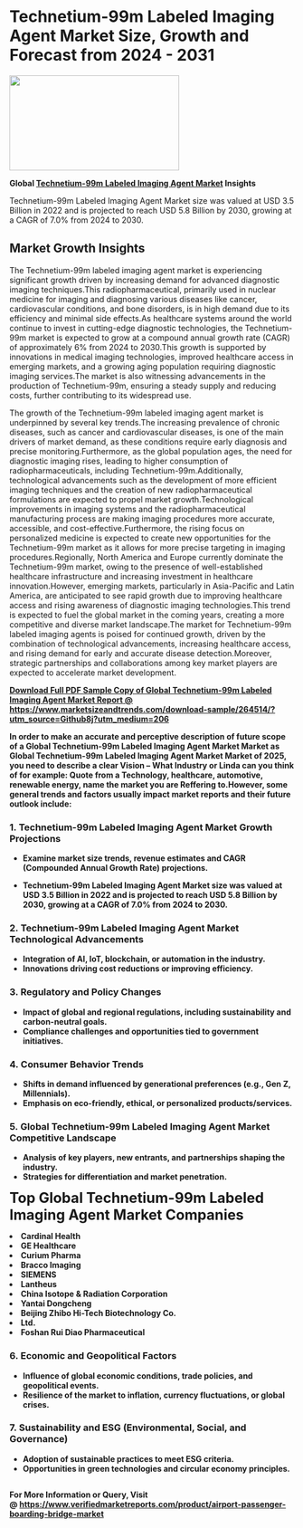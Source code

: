 <H1>Technetium-99m Labeled Imaging Agent Market Size, Growth and Forecast from 2024 - 2031</H1><img class="aligncenter size-medium wp-image-584254" src="https://thirdeyenews.in/wp-content/uploads/2024/09/Global-Market-Research-300x168.jpeg" alt="" width="300" height="168" /><p><strong>Global&nbsp;<a href="https://www.marketsizeandtrends.com/download-sample/264514/?utm_source=Github8j?utm_medium=206">Technetium-99m Labeled Imaging Agent Market</a> Insights</strong></p><p>Technetium-99m Labeled Imaging Agent Market size was valued at USD 3.5 Billion in 2022 and is projected to reach USD 5.8 Billion by 2030, growing at a CAGR of 7.0% from 2024 to 2030.</p><p><h2>Market Growth Insights</h2> <p>The Technetium-99m labeled imaging agent market is experiencing significant growth driven by increasing demand for advanced diagnostic imaging techniques.This radiopharmaceutical, primarily used in nuclear medicine for imaging and diagnosing various diseases like cancer, cardiovascular conditions, and bone disorders, is in high demand due to its efficiency and minimal side effects.As healthcare systems around the world continue to invest in cutting-edge diagnostic technologies, the Technetium-99m market is expected to grow at a compound annual growth rate (CAGR) of approximately 6% from 2024 to 2030.This growth is supported by innovations in medical imaging technologies, improved healthcare access in emerging markets, and a growing aging population requiring diagnostic imaging services.The market is also witnessing advancements in the production of Technetium-99m, ensuring a steady supply and reducing costs, further contributing to its widespread use.</p> <p><strong><a href="#"></a></strong></p> <p>The growth of the Technetium-99m labeled imaging agent market is underpinned by several key trends.The increasing prevalence of chronic diseases, such as cancer and cardiovascular diseases, is one of the main drivers of market demand, as these conditions require early diagnosis and precise monitoring.Furthermore, as the global population ages, the need for diagnostic imaging rises, leading to higher consumption of radiopharmaceuticals, including Technetium-99m.Additionally, technological advancements such as the development of more efficient imaging techniques and the creation of new radiopharmaceutical formulations are expected to propel market growth.Technological improvements in imaging systems and the radiopharmaceutical manufacturing process are making imaging procedures more accurate, accessible, and cost-effective.Furthermore, the rising focus on personalized medicine is expected to create new opportunities for the Technetium-99m market as it allows for more precise targeting in imaging procedures.Regionally, North America and Europe currently dominate the Technetium-99m market, owing to the presence of well-established healthcare infrastructure and increasing investment in healthcare innovation.However, emerging markets, particularly in Asia-Pacific and Latin America, are anticipated to see rapid growth due to improving healthcare access and rising awareness of diagnostic imaging technologies.This trend is expected to fuel the global market in the coming years, creating a more competitive and diverse market landscape.The market for Technetium-99m labeled imaging agents is poised for continued growth, driven by the combination of technological advancements, increasing healthcare access, and rising demand for early and accurate disease detection.Moreover, strategic partnerships and collaborations among key market players are expected to accelerate market development.</p> <p><strong><a href="#"></p><p><span class=""><strong>Download Full PDF Sample Copy of Global Technetium-99m Labeled Imaging Agent Market Report</strong> @ <a href="https://www.marketsizeandtrends.com/download-sample/264514/?utm_source=Github8j?utm_medium=206" target="_blank">https://www.marketsizeandtrends.com/download-sample/264514/?utm_source=Github8j?utm_medium=206</a></span></p><p>In order to make an accurate and perceptive description of future scope of a Global&nbsp;Technetium-99m Labeled Imaging Agent Market Market as Global&nbsp;Technetium-99m Labeled Imaging Agent Market Market of 2025, you need to describe a clear Vision &ndash; What Industry or Linda can you think of for example: Quote from a Technology, healthcare, automotive, renewable energy, name the market you are Reffering to.However, some general trends and factors usually impact market reports and their future outlook include:</p><h3>1.&nbsp;<strong>Technetium-99m Labeled Imaging Agent Market Growth Projections</strong></h3><ul><li>Examine market size trends, revenue estimates and CAGR (Compounded Annual Growth Rate) projections.</li><li><p>Technetium-99m Labeled Imaging Agent Market size was valued at USD 3.5 Billion in 2022 and is projected to reach USD 5.8 Billion by 2030, growing at a CAGR of 7.0% from 2024 to 2030.</p></li></ul><h3>2.&nbsp;<strong>Technetium-99m Labeled Imaging Agent Market Technological Advancements</strong></h3><ul><li>Integration of AI, IoT, blockchain, or automation in the industry.</li><li>Innovations driving cost reductions or improving efficiency.</li></ul><h3>3.&nbsp;<strong>Regulatory and Policy Changes</strong></h3><ul><li>Impact of global and regional regulations, including sustainability and carbon-neutral goals.</li><li>Compliance challenges and opportunities tied to government initiatives.</li></ul><h3>4.&nbsp;<strong>Consumer Behavior Trends</strong></h3><ul><li>Shifts in demand influenced by generational preferences (e.g., Gen Z, Millennials).</li><li>Emphasis on eco-friendly, ethical, or personalized products/services.</li></ul><h3>5.&nbsp;<strong>Global Technetium-99m Labeled Imaging Agent Market Competitive Landscape</strong></h3><ul><li>Analysis of key players, new entrants, and partnerships shaping the industry.</li><li>Strategies for differentiation and market penetration.</li></ul><p data-pm-slice="1 1 []"><span style="color: inherit; font-family: inherit; font-size: 25px;">Top Global Technetium-99m Labeled Imaging Agent Market Companies</span></p><div class="" data-test-id=""><p><li>Cardinal Health</li><li> GE Healthcare</li><li> Curium Pharma</li><li> Bracco Imaging</li><li> SIEMENS</li><li> Lantheus</li><li> China Isotope & Radiation Corporation</li><li> Yantai Dongcheng</li><li> Beijing Zhibo Hi-Tech Biotechnology Co.</li><li> Ltd.</li><li> Foshan Rui Diao Pharmaceutical</li></p></div><h3>6.&nbsp;<strong>Economic and Geopolitical Factors</strong></h3><ul><li>Influence of global economic conditions, trade policies, and geopolitical events.</li><li>Resilience of the market to inflation, currency fluctuations, or global crises.</li></ul><h3>7.&nbsp;<strong>Sustainability and ESG (Environmental, Social, and Governance)</strong></h3><ul><li>Adoption of sustainable practices to meet ESG criteria.</li><li>Opportunities in green technologies and circular economy principles.</li></ul><h2><strong style="font-size: 14px;">For More Information or Query, Visit @&nbsp;</strong><a style="background-color: #ffffff; font-size: 14px;" href="https://www.marketsizeandtrends.com/report/technetium-99m-labeled-imaging-agent-market/" target="_blank">https://www.verifiedmarketreports.com/product/airport-passenger-boarding-bridge-market</a></h2>